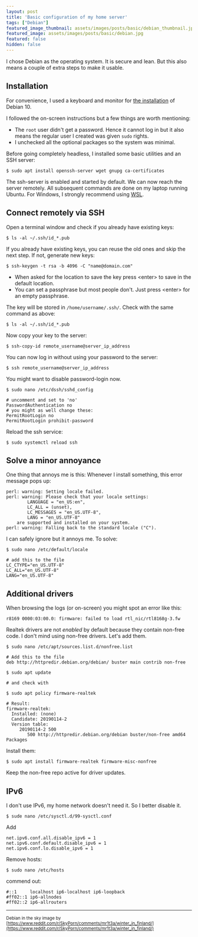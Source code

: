 ```yaml
---
layout: post
title: 'Basic configuration of my home server'
tags: ["Debian"]
featured_image_thumbnail: assets/images/posts/basic/debian_thumbnail.jpg
featured_image: assets/images/posts/basic/debian.jpg
featured: false
hidden: false
---
```


I chose Debian as the operating system. It is secure and lean. But this also means a couple of extra steps to make it usable.

<!--more-->

## Installation

For convenience, I used a keyboard and monitor for [the installation](https://www.debian.org/releases/stable/installmanual) of Debian 10.

I followed the on-screen instructions but a few things are worth mentioning:

- The `root` user didn't get a password. Hence it cannot log in but it also means the regular user I created was given `sudo` rights.
- I unchecked all the optional packages so the system was minimal.

Before going completely headless, I installed some basic utilities and an SSH server:

```
$ sudo apt install openssh-server wget gnupg ca-certificates
```

The ssh-server is enabled and started by default. We can now reach the server remotely. All subsequent commands are done on my laptop running Ubuntu. For Windows, I strongly recommend using [WSL](https://docs.microsoft.com/en-us/windows/wsl/).

## Connect remotely via SSH

Open a terminal window and check if you already have existing keys:

```
$ ls -al ~/.ssh/id_*.pub
```

If you already have existing keys, you can reuse the old ones and skip the next step. If not, generate new keys:

```
$ ssh-keygen -t rsa -b 4096 -C "name@domain.com"
```

- When asked for the location to save the key press \<enter\> to save in the default location.
- You can set a passphrase but most people don't. Just press \<enter\> for an empty passphrase.


The key will be stored in `/home/username/.ssh/`. Check with the same command as above:

```
$ ls -al ~/.ssh/id_*.pub
```

Now copy your key to the server:

```
$ ssh-copy-id remote_username@server_ip_address
```

You can now log in without using your password to the server:

```
$ ssh remote_username@server_ip_address
```

You might want to disable password-login now.

```
$ sudo nano /etc/dssh/sshd_config

# uncomment and set to 'no'
PasswordAuthentication no
# you might as well change these:
PermitRootLogin no
PermitRootLogin prohibit-password
```

Reload the ssh service:

```
$ sudo systemctl reload ssh
```

## Solve a minor annoyance

One thing that annoys me is this:
Whenever I install something, this error message pops up:

```
perl: warning: Setting locale failed.   
perl: warning: Please check that your locale settings:   
        LANGUAGE = "en_US:en",   
        LC_ALL = (unset),   
        LC_MESSAGES = "en_US.UTF-8",   
        LANG = "en_US.UTF-8"   
    are supported and installed on your system.   
perl: warning: Falling back to the standard locale ("C").
```

I can safely ignore but it annoys me. To solve:

```
$ sudo nano /etc/default/locale

# add this to the file
LC_CTYPE="en_US.UTF-8"
LC_ALL="en_US.UTF-8"
LANG="en_US.UTF-8"
```

## Additional drivers

When browsing the logs (or on-screen) you might spot an error like this:

```
r8169 0000:03:00.0: firmware: failed to load rtl_nic/rtl8168g-3.fw
```

Realtek drivers are not *enabled* by default because they contain non-free code. I don't mind using non-free drivers. Let's add them.

```
$ sudo nano /etc/apt/sources.list.d/nonfree.list

# Add this to the file
deb http://httpredir.debian.org/debian/ buster main contrib non-free
```

```
$ sudo apt update

# and check with

$ sudo apt policy firmware-realtek

# Result:
firmware-realtek:
  Installed: (none)
  Candidate: 20190114-2
  Version table:
     20190114-2 500
        500 http://httpredir.debian.org/debian buster/non-free amd64 Packages
```

Install them:

```
$ sudo apt install firmware-realtek firmware-misc-nonfree
```

Keep the non-free repo active for driver updates.

## IPv6

I don't use IPv6, my home network doesn't need it. So I better disable it.

```
$ sude nano /etc/sysctl.d/99-sysctl.conf
```

Add

```
net.ipv6.conf.all.disable_ipv6 = 1
net.ipv6.conf.default.disable_ipv6 = 1
net.ipv6.conf.lo.disable_ipv6 = 1
```

Remove hosts:

```
$ sudo nano /etc/hosts
```

commend out:

```
#::1     localhost ip6-localhost ip6-loopback
#ff02::1 ip6-allnodes
#ff02::2 ip6-allrouters
```
---

<small>Debian in the sky image by [https://www.reddit.com/r/SkyPorn/comments/mr1t3a/winter_in_finland/](https://www.reddit.com/r/SkyPorn/comments/mr1t3a/winter_in_finland/)</small>

